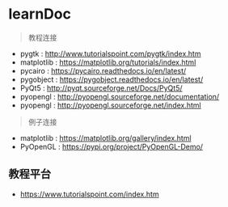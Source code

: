 # learnDoc

> 教程连接

* pygtk         : http://www.tutorialspoint.com/pygtk/index.htm
* matplotlib    : https://matplotlib.org/tutorials/index.html
* pycairo       : https://pycairo.readthedocs.io/en/latest/
* pygobject     : https://pygobject.readthedocs.io/en/latest/
* PyQt5         : http://pyqt.sourceforge.net/Docs/PyQt5/
* pyopengl      : http://pyopengl.sourceforge.net/documentation/
* pyopengl      : http://pyopengl.sourceforge.net/index.html

> 例子连接

* matplotlib : https://matplotlib.org/gallery/index.html
* PyOpenGL   : https://pypi.org/project/PyOpenGL-Demo/

## 教程平台

* https://www.tutorialspoint.com/index.htm
